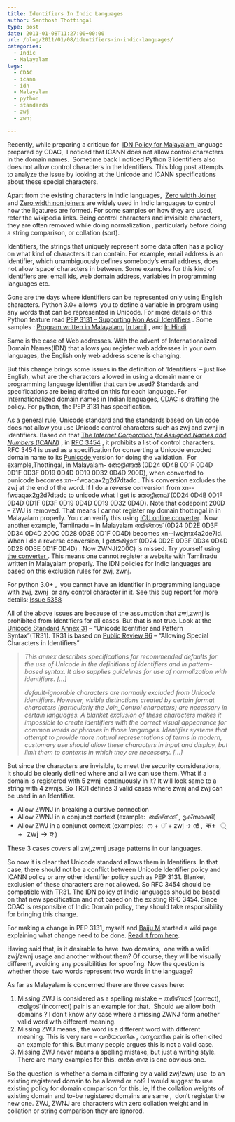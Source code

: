 ```yaml
---
title: Identifiers In Indic Languages
author: Santhosh Thottingal
type: post
date: 2011-01-08T11:27:00+00:00
url: /blog/2011/01/08/identifiers-in-indic-languages/
categories:
  - Indic
  - Malayalam
tags:
  - CDAC
  - icann
  - idn
  - Malayalam
  - python
  - standards
  - zwj
  - zwnj

---
```

Recently, while preparing a critique for  <a href="http://wiki.smc.org.in/CDAC-IDN-Critique" target="_blank">IDN Policy for Malayalam </a>language prepared by CDAC,  I noticed that ICANN does not allow control characters in the domain names.  Sometime back I noticed Python 3 identifiers also does not allow control characters in the Identifiers. This blog post attempts to analyze the issue by looking at the Unicode and ICANN specifications about these special characters.

Apart from the existing characters in Indic languages,  <a href="http://en.wikipedia.org/wiki/Zero-width_joiner" target="_blank">Zero width Joiner</a> and <a href="http://en.wikipedia.org/wiki/Zero-width_non-joiner" target="_blank">Zero width non joiners</a> are widely used in Indic languages to control how the ligatures are formed. For some samples on how they are used, refer the wikipedia links. Being control characters and invisible characters, they are often removed while doing normalization , particularly before doing a string comparison, or collation (sort).

Identifiers, the strings that uniquely represent some data often has a policy on what kind of characters it can contain. For example, email address is an identifier, which unambiguously defines somebody&#8217;s email address, does not allow &#8216;space&#8217; characters in between. Some examples for this kind of identifiers are: email ids, web domain address, variables in programming languages etc.

Gone are the days where identifiers can be represented only using English characters. Python 3.0+ allows  you to define a variable in program using any words that can be represented in Unicode. For more details on this Python feature read <a href="http://www.python.org/dev/peps/pep-3131/" target="_blank">PEP 3131 &#8211; Supporting Non Ascii Identifiers</a> . Some samples : <a href="http://wiki.python.org/moin/MalayalamLanguage" target="_blank">Program written in Malayalam.</a> <a href="http://wiki.python.org/moin/TamilLanguage" target="_blank">In tamil</a> , and <a href="http://wiki.python.org/moin/HindiLanguage" target="_blank">In Hindi </a>

Same is the case of Web addresses. With the advent of Internationalized Domain Names(IDN) that allows you register web addresses in your own languages, the English only web address scene is changing.

But this change brings some issues in the definition of &#8216;Identifiers&#8217; &#8211; just like English, what are the characters allowed in using a domain name or programming language identifier that can be used? Standards and specifications are being drafted on this for each language. For Internationalized domain names in Indian languages, <a href="http://cdac.in/" target="_blank">CDAC</a> is drafting the policy. For python, the PEP 3131 has specification.

As a general rule, Unicode standard and the standards based on Unicode does not allow you use Unicode control characters such as zwj and zwnj in identifiers. Based on that <a href="http://icann.org/" target="_blank">The <em>Internet Corporation for Assigned Names and Numbers</em> (<em>ICANN</em>)</a> , in <a href="http://tools.ietf.org/html/rfc3454#page-12" target="_blank">RFC 3454</a> , it prohibits a list of control characters. RFC 3454 is used as a specification for converting a Unicode encoded domain name to its <a href="http://en.wikipedia.org/wiki/Punycode" target="_blank">Punicode </a>version for doing the validation.  For example,Thottingal, in Malayalam- തോട്ടിങ്ങല്‍ (0D24 0D4B 0D1F 0D4D 0D1F 0D3F 0D19 0D4D 0D19 0D32 0D4D 200D), when converted to punicode becomes xn--fwcaqax2g2d7dtadc . This conversion excludes the zwj at the end of the word. If I do a reverse conversion from xn--fwcaqax2g2d7dtadc to unicode what I get is തോട്ടിങ്ങല് (0D24 0D4B 0D1F 0D4D 0D1F 0D3F 0D19 0D4D 0D19 0D32 0D4D). Note that codepoint 200D &#8211; ZWJ is removed. That means I cannot register my domain thottingal.in in Malayalam properly. You can verify this using <a href="http://demo.icu-project.org/icu-bin/idnbrowser?t=%E0%B4%A4%E0%B5%8B%E0%B4%9F%E0%B5%8D%E0%B4%9F%E0%B4%BF%E0%B4%99%E0%B5%8D%E0%B4%99%E0%B4%B2%E0%B5%8D%E2%80%8D" target="_blank">ICU online converter</a>.  Now another example, Tamilnadu &#8211; in Malayalam തമിഴ്‌നാട് (0D24 0D2E 0D3F 0D34 0D4D 200C 0D28 0D3E 0D1F 0D4D) becomes xn--lwcjmx4a2de7id. When I do a reverse conversion, I getതമിഴ്നാട് (0D24 0D2E 0D3F 0D34 0D4D 0D28 0D3E 0D1F 0D4D) . Now ZWNJ(200C) is missed. Try yourself using <a href="http://demo.icu-project.org/icu-bin/idnbrowser?t=%E0%B4%A4%E0%B4%AE%E0%B4%BF%E0%B4%B4%E0%B5%8D%E2%80%8C%E0%B4%A8%E0%B4%BE%E0%B4%9F%E0%B5%8D" target="_blank">the converter </a>. This means one cannot register a website with Tamilnadu written in Malayalam properly. The IDN policies for Indic languages are based on this exclusion rules for zwj, zwnj.

For python 3.0+ ,  you cannot have an identifier in programming language with zwj, zwnj  or any control character in it. See this bug report for more details: <a href="http://bugs.python.org/issue5358" target="_blank">Issue 5358 </a>

All of the above issues are because of the assumption that zwj,zwnj is prohibited from Identifiers for all cases. But that is not true. Look at the <a href="http://unicode.org/reports/tr31" target="_blank">Unicode Standard Annex 31</a> &#8211; &#8220;Unicode Identifier and Pattern Syntax&#8221;(TR31). TR31 is based on <a href="http://unicode.org/review/pr-96.html" target="_blank">Public Review 96</a> &#8211; &#8220;Allowing Special Characters in Identifiers&#8221;

> _This annex describes specifications for recommended defaults for the use of Unicode in the definitions of identifiers and in pattern-based syntax. It also supplies guidelines for use of normalization with identifiers. [&#8230;]_
>
> _default-ignorable characters are normally excluded from Unicode identifiers. However, visible distinctions created by certain format characters (particularly the_ _Join_Control characters) are necessary in certain languages. A blanket exclusion of these characters makes it impossible to create identifiers with the correct visual appearance for common words or phrases in those languages. Identifier systems that attempt to provide more natural representations of terms in modern, customary use should allow these characters in input and display, but limit them to contexts in which they are necessary. [&#8230;]_

But since the characters are invisible, to meet the security considerations,  It should be clearly defined where and all we can use them. What if a domain is registered with 5 zwnj  continuously in it? It will look same to a string with 4 zwnjs. So TR31 defines 3 valid cases where zwnj and zwj can be used in an Identifier.

  * Allow ZWNJ in breaking a cursive connection
  * Allow ZWNJ in a conjunct context (example:  തമിഴ്‌നാട് , ദൃക്‌സാക്ഷി)
  * Allow ZWJ in a conjunct context (examples:  ന + ് + zwj -> ന്‍ ,  <big>क+  ् +  zwj -> </big> <big>क्‍</big> )

These 3 cases covers all zwj,zwnj usage patterns in our languages.

So now it is clear that Unicode standard allows them in Identifiers. In that case, there should not be a conflict between Unicode Identifier policy and ICANN policy or any other identifier policy such as PEP 3131. Blanket exclusion of these characters are not allowed. So RFC 3454 should be compatible with TR31. The IDN policy of Indic languages should be based on that new specification and not based on the existing RFC 3454. Since CDAC is responsible of Indic Domain policy, they should take responsibility for bringing this change.

For making a change in PEP 3131, myself and <a href="http://www.muthukadan.net/" target="_blank">Baiju M</a> started a wiki page explaining what change need to be done. <a href="http://wiki.python.org/moin/ZwjAndZwnjAsIdentifiers" target="_blank">Read it from here</a>.

Having said that, is it desirable to have  two domains,  one with a valid zwj/zwnj usage and another without them? Of course, they will be visually different, avoiding any possibilities for spoofing. Now the question is whether those  two words represent two words in the language?

As far as Malayalam is concerned there are three cases here:

  1. Missing ZWJ is considered as a spelling mistake &#8211; തമിഴ്‌നാട് (correct), തമിഴ്നാട് (incorrect) pair is an example for that.  Should we allow both domains ? I don&#8217;t know any case where a missing ZWNJ form another valid word with different meaning.
  2. Missing ZWJ means , the word is a different word with different meaning. This is very rare &#8211; വന്‍യവനിക , വന്യവനിക pair is often cited an example for this. But many people argues this is not a valid case.
  3. Missing ZWJ never means a spelling mistake, but just a writing style. There are many examples for this. നന്‍മ-നന്മ is one obvious one.

So the question is whether a domain differing by a valid zwj/zwnj use  to an existing registered domain to be allowed or not? I would suggest to use existing policy for domain comparison for this. ie, If the collation weights of existing domain and to-be registered domains are same ,  don&#8217;t register the new one. ZWJ, ZWNJ are characters with zero collation weight and in collation or string comparison they are ignored.

<div id="_mcePaste" style="overflow: hidden; position: absolute; left: -10000px; top: 10px; width: 1px; height: 1px;">
  http://www.python.org/dev/peps/pep-3131/PEP
</div>